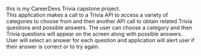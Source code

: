 this is my CareerDevs Trivia capstone project.  
This application makes a call to a Trivia API to access a variety of 
categories to choose from and then another API call to obtain related 
Trivia questions and possible answers.  The user can choose a category 
and then Trivia questions will appear on the screen along with possible answers.  
User will select an answer for each question and application will alert user 
if their answer is correct or to try again.
